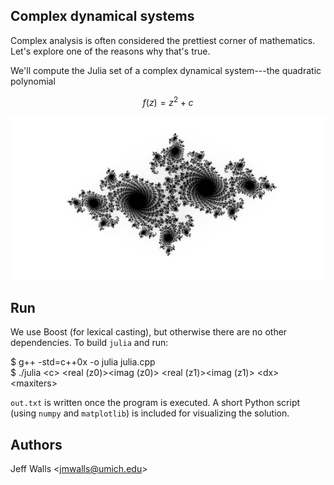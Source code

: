 Complex dynamical systems
-----

Complex analysis is often considered the prettiest corner of mathematics.
Let's explore one of the reasons why that's true.

We'll compute the Julia set of a complex dynamical system---the quadratic
polynomial

$$
\begin{equation}
    f (z) = z^2 + c
\end{equation}
$$

![Alt text](https://raw.githubusercontent.com/jmwalls/julia/master/example.png "c = -0.726895347709114071439 + 0.188887129043845954792 i")


Run
-----

We use Boost (for lexical casting), but otherwise there are no other
dependencies. To build `julia` and run:

$ g++ -std=c++0x -o julia julia.cpp  
$ ./julia \<c\> \<real (z0)\>\<imag (z0)\> \<real (z1)\>\<imag (z1)\> \<dx\> \<maxiters\>

`out.txt` is written once the program is executed. A short Python script
(using `numpy` and `matplotlib`) is included for visualizing the solution.

Authors
-----
Jeff Walls \<jmwalls@umich.edu\>
